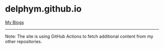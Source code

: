 # delphym.github.io
[My Blogs](https://delphym.github.io)

---
Note:
The site is using GitHub Actions to fetch additional content from my other repositories.
